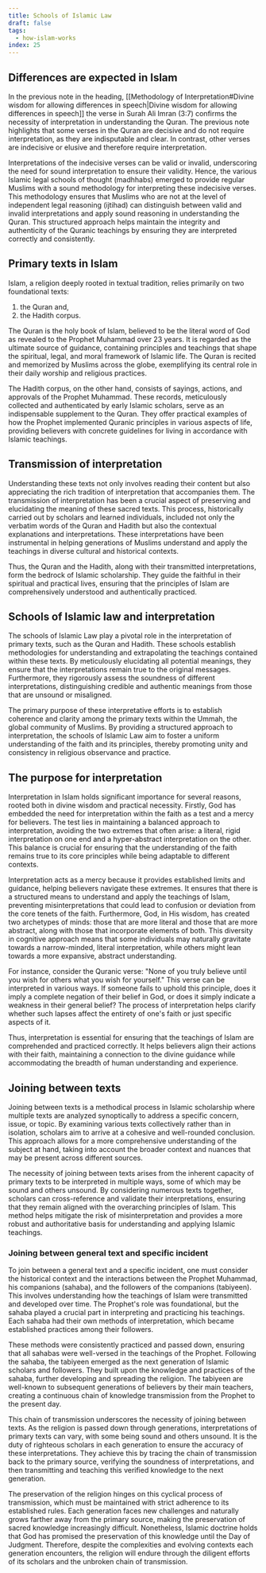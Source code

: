 ```yaml
---
title: Schools of Islamic Law
draft: false
tags:
  - how-islam-works
index: 25
---
```

## Differences are expected in Islam
In the previous note in the heading, [[Methodology of Interpretation#Divine wisdom for allowing differences in speech|Divine wisdom for allowing differences in speech]] the verse in Surah Ali Imran (3:7) confirms the necessity of interpretation in understanding the Quran. The previous note highlights that some verses in the Quran are decisive and do not require interpretation, as they are indisputable and clear. In contrast, other verses are indecisive or elusive and therefore require interpretation.

Interpretations of the indecisive verses can be valid or invalid, underscoring the need for sound interpretation to ensure their validity. Hence, the various Islamic legal schools of thought (madhhabs) emerged to provide regular Muslims with a sound methodology for interpreting these indecisive verses. This methodology ensures that Muslims who are not at the level of independent legal reasoning (ijtihad) can distinguish between valid and invalid interpretations and apply sound reasoning in understanding the Quran. This structured approach helps maintain the integrity and authenticity of the Quranic teachings by ensuring they are interpreted correctly and consistently.

## Primary texts in Islam 

Islam, a religion deeply rooted in textual tradition, relies primarily on two foundational texts: 
1. the Quran and, 
2. the Hadith corpus. 

The Quran is the holy book of Islam, believed to be the literal word of God as revealed to the Prophet Muhammad over 23 years. It is regarded as the ultimate source of guidance, containing principles and teachings that shape the spiritual, legal, and moral framework of Islamic life. The Quran is recited and memorized by Muslims across the globe, exemplifying its central role in their daily worship and religious practices.

The Hadith corpus, on the other hand, consists of sayings, actions, and approvals of the Prophet Muhammad. These records, meticulously collected and authenticated by early Islamic scholars, serve as an indispensable supplement to the Quran. They offer practical examples of how the Prophet implemented Quranic principles in various aspects of life, providing believers with concrete guidelines for living in accordance with Islamic teachings.

## Transmission of interpretation
Understanding these texts not only involves reading their content but also appreciating the rich tradition of interpretation that accompanies them. The transmission of interpretation has been a crucial aspect of preserving and elucidating the meaning of these sacred texts. This process, historically carried out by scholars and learned individuals, included not only the verbatim words of the Quran and Hadith but also the contextual explanations and interpretations. These interpretations have been instrumental in helping generations of Muslims understand and apply the teachings in diverse cultural and historical contexts.

Thus, the Quran and the Hadith, along with their transmitted interpretations, form the bedrock of Islamic scholarship. They guide the faithful in their spiritual and practical lives, ensuring that the principles of Islam are comprehensively understood and authentically practiced.

## Schools of Islamic law and interpretation 

The schools of Islamic Law play a pivotal role in the interpretation of primary texts, such as the Quran and Hadith. These schools establish methodologies for understanding and extrapolating the teachings contained within these texts. By meticulously elucidating all potential meanings, they ensure that the interpretations remain true to the original messages. Furthermore, they rigorously assess the soundness of different interpretations, distinguishing credible and authentic meanings from those that are unsound or misaligned.

The primary purpose of these interpretative efforts is to establish coherence and clarity among the primary texts within the Ummah, the global community of Muslims. By providing a structured approach to interpretation, the schools of Islamic Law aim to foster a uniform understanding of the faith and its principles, thereby promoting unity and consistency in religious observance and practice.

## The purpose for interpretation 

Interpretation in Islam holds significant importance for several reasons, rooted both in divine wisdom and practical necessity. Firstly, God has embedded the need for interpretation within the faith as a test and a mercy for believers. The test lies in maintaining a balanced approach to interpretation, avoiding the two extremes that often arise: a literal, rigid interpretation on one end and a hyper-abstract interpretation on the other. This balance is crucial for ensuring that the understanding of the faith remains true to its core principles while being adaptable to different contexts.

Interpretation acts as a mercy because it provides established limits and guidance, helping believers navigate these extremes. It ensures that there is a structured means to understand and apply the teachings of Islam, preventing misinterpretations that could lead to confusion or deviation from the core tenets of the faith. Furthermore, God, in His wisdom, has created two archetypes of minds: those that are more literal and those that are more abstract, along with those that incorporate elements of both. This diversity in cognitive approach means that some individuals may naturally gravitate towards a narrow-minded, literal interpretation, while others might lean towards a more expansive, abstract understanding.

For instance, consider the Quranic verse: "None of you truly believe until you wish for others what you wish for yourself." This verse can be interpreted in various ways. If someone fails to uphold this principle, does it imply a complete negation of their belief in God, or does it simply indicate a weakness in their general belief? The process of interpretation helps clarify whether such lapses affect the entirety of one's faith or just specific aspects of it. 

Thus, interpretation is essential for ensuring that the teachings of Islam are comprehended and practiced correctly. It helps believers align their actions with their faith, maintaining a connection to the divine guidance while accommodating the breadth of human understanding and experience.

## Joining between texts

Joining between texts is a methodical process in Islamic scholarship where multiple texts are analyzed synoptically to address a specific concern, issue, or topic. By examining various texts collectively rather than in isolation, scholars aim to arrive at a cohesive and well-rounded conclusion. This approach allows for a more comprehensive understanding of the subject at hand, taking into account the broader context and nuances that may be present across different sources.

The necessity of joining between texts arises from the inherent capacity of primary texts to be interpreted in multiple ways, some of which may be sound and others unsound. By considering numerous texts together, scholars can cross-reference and validate their interpretations, ensuring that they remain aligned with the overarching principles of Islam. This method helps mitigate the risk of misinterpretation and provides a more robust and authoritative basis for understanding and applying Islamic teachings.

### Joining between general text and specific incident

To join between a general text and a specific incident, one must consider the historical context and the interactions between the Prophet Muhammad, his companions (sahaba), and the followers of the companions (tabiyeen). This involves understanding how the teachings of Islam were transmitted and developed over time. The Prophet's role was foundational, but the sahaba played a crucial part in interpreting and practicing his teachings. Each sahaba had their own methods of interpretation, which became established practices among their followers.

These methods were consistently practiced and passed down, ensuring that all sahabas were well-versed in the teachings of the Prophet. Following the sahaba, the tabiyeen emerged as the next generation of Islamic scholars and followers. They built upon the knowledge and practices of the sahaba, further developing and spreading the religion. The tabiyeen are well-known to subsequent generations of believers by their main teachers, creating a continuous chain of knowledge transmission from the Prophet to the present day.

This chain of transmission underscores the necessity of joining between texts. As the religion is passed down through generations, interpretations of primary texts can vary, with some being sound and others unsound. It is the duty of righteous scholars in each generation to ensure the accuracy of these interpretations. They achieve this by tracing the chain of transmission back to the primary source, verifying the soundness of interpretations, and then transmitting and teaching this verified knowledge to the next generation.

The preservation of the religion hinges on this cyclical process of transmission, which must be maintained with strict adherence to its established rules. Each generation faces new challenges and naturally grows farther away from the primary source, making the preservation of sacred knowledge increasingly difficult. Nonetheless, Islamic doctrine holds that God has promised the preservation of this knowledge until the Day of Judgment. Therefore, despite the complexities and evolving contexts each generation encounters, the religion will endure through the diligent efforts of its scholars and the unbroken chain of transmission.